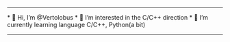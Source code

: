 <hr>
* 👋 Hi, I’m @Vertolobus
* 👀 I’m interested in the С/C++ direction
* 🌱 I’m currently learning language C/C++, Python(a bit)
<hr>
